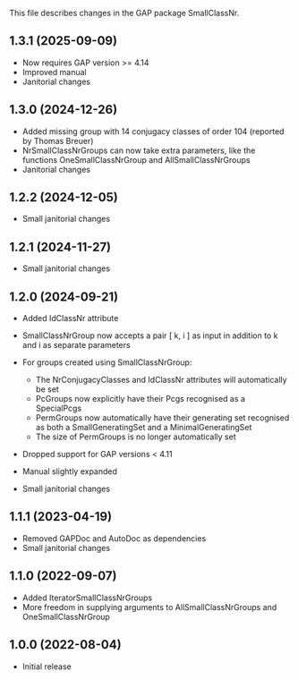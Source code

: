 This file describes changes in the GAP package SmallClassNr.


1.3.1 (2025-09-09)
------------------

- Now requires GAP version >= 4.14
- Improved manual
- Janitorial changes



1.3.0 (2024-12-26)
------------------

- Added missing group with 14 conjugacy classes of order 104 (reported by
  Thomas Breuer)
- NrSmallClassNrGroups can now take extra parameters, like the functions
  OneSmallClassNrGroup and AllSmallClassNrGroups
- Janitorial changes



1.2.2 (2024-12-05)
------------------

- Small janitorial changes



1.2.1 (2024-11-27)
------------------

- Small janitorial changes



1.2.0 (2024-09-21)
------------------

- Added IdClassNr attribute
- SmallClassNrGroup now accepts a pair [ k, i ] as input in addition to k and i
  as separate parameters

- For groups created using SmallClassNrGroup:
  * The NrConjugacyClasses and IdClassNr attributes will automatically be set
  * PcGroups now explicitly have their Pcgs recognised as a SpecialPcgs
  * PermGroups now automatically have their generating set recognised as both a
    SmallGeneratingSet and a MinimalGeneratingSet
  * The size of PermGroups is no longer automatically set

- Dropped support for GAP versions < 4.11
- Manual slightly expanded
- Small janitorial changes



1.1.1 (2023-04-19)
------------------

- Removed GAPDoc and AutoDoc as dependencies
- Small janitorial changes



1.1.0 (2022-09-07)
------------------

- Added IteratorSmallClassNrGroups
- More freedom in supplying arguments to AllSmallClassNrGroups and
  OneSmallClassNrGroup



1.0.0 (2022-08-04)
------------------

- Initial release
